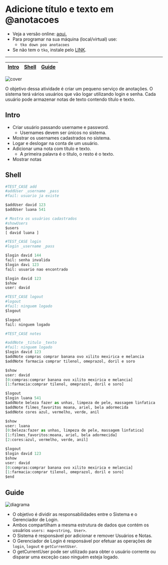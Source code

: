 # Adicione título e texto em @anotacoes

- Veja a versão online: [aqui.](https://github.com/qxcodepoo/arcade/blob/master/base/anotacoes/Readme.md)
- Para programar na sua máquina (local/virtual) use:
  - `tko down poo anotacoes`
- Se não tem o `tko`, instale pelo [LINK](https://github.com/senapk/tko#tko).

---

<!-- toch -->
[Intro](#intro) | [Shell](#shell) | [Guide](#guide)
-- | -- | --
<!-- toch -->

![cover](https://raw.githubusercontent.com/qxcodepoo/arcade/master/base/anotacoes/cover.jpg)

O objetivo dessa atividade é criar um pequeno serviço de anotações. O sistema terá vários usuários que vão logar utilizando login e senha. Cada usuário pode armazenar notas de texto contendo título e texto.

## Intro

- Criar usuário passando username e password.
    - Usernames devem ser únicos no sistema.
- Mostrar os usernames cadastrados no sistema.
- Logar e deslogar na conta de um usuário.
- Adicionar uma nota com título e texto.
    - A primeira palavra é o título, o resto é o texto.
- Mostrar notas

## Shell

```python
#TEST_CASE add
#addUser _username _pass
#fail: usuario ja existe

$addUser david 123
$addUser luana 541

# Mostra os usuários cadastrados
#showUsers
$users
[ david luana ]

#TEST_CASE login
#login _username _pass

$login david 144
fail: senha invalida
$login davi 123
fail: usuario nao encontrado

$login david 123
$show
user: david

#TEST_CASE logout
#logout
#fail: ninguem logado
$logout

$logout
fail: ninguem logado

#TEST_CASE notes

#addNote _titulo _texto
#fail: ninguem logado
$login david 123
$addNote compras comprar banana ovo xilito mexirica e melancia
$addNote farmacia comprar tilenol, omeprazol, doril e soro

$show
user: david
[0:compras:comprar banana ovo xilito mexirica e melancia]
[1:farmacia:comprar tilenol, omeprazol, doril e soro]

$logout
$login luana 541
$addNote beleza fazer as unhas, limpeza de pele, massagem linfatica
$addNote filmes_favoritos moana, ariel, bela adormecida
$addNote cores azul, vermelho, verde, anil

$show
user: luana
[0:beleza:fazer as unhas, limpeza de pele, massagem linfatica]
[1:filmes_favoritos:moana, ariel, bela adormecida]
[2:cores:azul, vermelho, verde, anil]

$logout
$login david 123
$show
user: david
[0:compras:comprar banana ovo xilito mexirica e melancia]
[1:farmacia:comprar tilenol, omeprazol, doril e soro]
$end

```

## Guide

![diagrama](https://raw.githubusercontent.com/qxcodepoo/arcade/master/base/anotacoes/diagrama.png)

- O objetivo é dividir as responsabilidades entre o Sistema e o Gerenciador de Login.
- Ambos compartilham a mesma estrutura de dados que contém os usuários `users: map<string, User>`.
- O Sistema é responsável por adicionar e remover Usuários e Notas.
- O Gerenciador de Login é responsável por efetuar as operações de `login`, `logout` e `getCurrentUser`.
- O getCurrentUser pode ser utilizado para obter o usuário corrente ou disparar uma exceção caso ninguém esteja logado.
